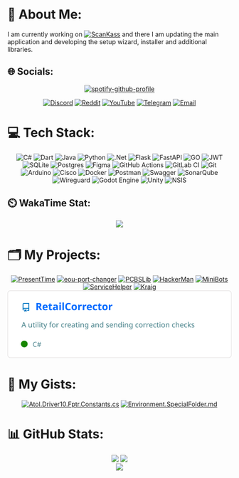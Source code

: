 # 💫 About Me:
I am currently working on [![ScanKass](https://img.shields.io/badge/ScanKass-%2306802F?logo=data%3Aimage%2Fsvg%2Bxml%3Bbase64%2CPHN2ZyB3aWR0aD0iNDE5IiBoZWlnaHQ9IjQxOCIgdmlld0JveD0iMCAwIDQxOSA0MTgiIGZpbGw9Im5vbmUiIHhtbG5zPSJodHRwOi8vd3d3LnczLm9yZy8yMDAwL3N2ZyI%2BCjxwYXRoIGQ9Ik0yMjcgMjI2SDM2NVYzNjRIMjI3VjIyNloiIGZpbGw9ImJsYWNrIi8%2BCjxyZWN0IHg9IjU1IiB5PSI1NCIgd2lkdGg9IjE3MSIgaGVpZ2h0PSIxNzEiIGZpbGw9IiMwQkRBNTEiLz4KPC9zdmc%2BCg%3D%3D&labelColor=%23ffffff)](https://scankass.ru) and there I am updating the main application and developing the setup wizard, installer and additional libraries.

## 🌐 Socials:
<div align="center">

[![spotify-github-profile](https://spotify-github-profile.kittinanx.com/api/view?uid=31x3vqawvoyv7i2ihth5hersa3f4&cover_image=true&theme=spotify-embed&show_offline=false&background_color=121212&interchange=false&profanity=false&mode=dark&bar_color=53b14f&bar_color_cover=false)](https://spotify-github-profile.kittinanx.com/api/view?uid=31x3vqawvoyv7i2ihth5hersa3f4&redirect=true)

[![Discord](https://img.shields.io/badge/Discord-%237289DA.svg?style=for-the-badge&logo=discord&amp;logoColor=white)](https://discord.gg/ornaras)
[![Reddit](https://img.shields.io/badge/Reddit-%23FF4500.svg?style=for-the-badge&logo=Reddit&amp;logoColor=white)](https://reddit.com/user/ornaras)
[![YouTube](https://img.shields.io/badge/YouTube-%23C4302B.svg?style=for-the-badge&logo=youtube&amp;logoColor=white)](https://www.youtube.com/@o-r-n-a-r-a-s)
[![Telegram](https://img.shields.io/badge/Telegram-%231d94d0.svg?style=for-the-badge&logo=Telegram&amp;logoColor=white)](https://t.me/ornaras)
[![Email](https://img.shields.io/badge/Email-D14836?style=for-the-badge&logo=gmail&amp;logoColor=white)](mailto:ornaras.us@gmail.com)
  
</div>

# 💻 Tech Stack:
<div align="center">
  <img src="https://img.shields.io/badge/c%23-%23239120.svg?style=for-the-badge&amp;logo=csharp&amp;logoColor=white" alt="C#"> 
  <img src="https://img.shields.io/badge/dart-%230175C2.svg?style=for-the-badge&amp;logo=dart&amp;logoColor=white" alt="Dart"> 
  <img src="https://img.shields.io/badge/java-%23ED8B00.svg?style=for-the-badge&amp;logo=openjdk&amp;logoColor=white" alt="Java"> 
  <img src="https://img.shields.io/badge/python-3670A0?style=for-the-badge&amp;logo=python&amp;logoColor=ffdd54" alt="Python"> 
  <img src="https://img.shields.io/badge/.NET-5C2D91?style=for-the-badge&amp;logo=.net&amp;logoColor=white" alt=".Net">
  <img src="https://img.shields.io/badge/flask-%23000.svg?style=for-the-badge&amp;logo=flask&amp;logoColor=white" alt="Flask"> 
  <img src="https://img.shields.io/badge/FastAPI-005571?style=for-the-badge&amp;logo=fastapi" alt="FastAPI"> 
  <img src="https://img.shields.io/badge/GO-ffffff?style=for-the-badge&amp;logo=go" alt="GO"> 
  <img src="https://img.shields.io/badge/JWT-black?style=for-the-badge&amp;logo=JSON%20web%20tokens" alt="JWT"> 
  <img src="https://img.shields.io/badge/sqlite-%2307405e.svg?style=for-the-badge&amp;logo=sqlite&amp;logoColor=white" alt="SQLite"> 
  <img src="https://img.shields.io/badge/postgres-%23316192.svg?style=for-the-badge&amp;logo=postgresql&amp;logoColor=white" alt="Postgres">
  <img src="https://img.shields.io/badge/figma-%23F24E1E.svg?style=for-the-badge&amp;logo=figma&amp;logoColor=white" alt="Figma"> 
  <img src="https://img.shields.io/badge/github%20actions-%232671E5.svg?style=for-the-badge&amp;logo=githubactions&amp;logoColor=white" alt="GitHub Actions"> 
  <img src="https://img.shields.io/badge/gitlab%20CI-%23181717.svg?style=for-the-badge&amp;logo=gitlab&amp;logoColor=white" alt="GitLab CI"> 
  <img src="https://img.shields.io/badge/git-%23F05033.svg?style=for-the-badge&amp;logo=git&amp;logoColor=white" alt="Git"> 
  <img src="https://img.shields.io/badge/-Arduino-00979D?style=for-the-badge&amp;logo=Arduino&amp;logoColor=white" alt="Arduino">
  <img src="https://img.shields.io/badge/cisco-%23049fd9.svg?style=for-the-badge&amp;logo=cisco&amp;logoColor=black" alt="Cisco"> 
  <img src="https://img.shields.io/badge/docker-%230db7ed.svg?style=for-the-badge&amp;logo=docker&amp;logoColor=white" alt="Docker"> 
  <img src="https://img.shields.io/badge/Postman-FF6C37?style=for-the-badge&amp;logo=postman&amp;logoColor=white" alt="Postman"> 
  <img src="https://img.shields.io/badge/-Swagger-%23Clojure?style=for-the-badge&amp;logo=swagger&amp;logoColor=white" alt="Swagger"> 
  <img src="https://img.shields.io/badge/SonarQube-black?style=for-the-badge&amp;logo=sonarqube&amp;logoColor=4E9BCD" alt="SonarQube"> 
  <img src="https://img.shields.io/badge/wireguard-%2388171A.svg?style=for-the-badge&amp;logo=wireguard&amp;logoColor=white" alt="Wireguard"> 
  <img src="https://img.shields.io/badge/GODOT-%23FFFFFF.svg?style=for-the-badge&amp;logo=godot-engine" alt="Godot Engine"> 
  <img src="https://img.shields.io/badge/unity-%23000000.svg?style=for-the-badge&amp;logo=unity&amp;logoColor=white" alt="Unity"> 
  <img src="https://img.shields.io/badge/NSIS-%2301B0F0.svg?style=for-the-badge&amp;logo=nsis&amp;logoColor=white" alt="NSIS">
</div>

## ⏲️ WakaTime Stat:
<div align="center">
  <a href="https://wakatime.com/@ornaras"><img src="https://github-readme-stats.vercel.app/api/wakatime?username=ornaras&theme=transparent&hide_title=true&layout=compact&hide_border=true"/></a>
</div>

# 🗂️ My Projects:
<div align="center">
  
[![PresentTime](https://github-readme-stats.vercel.app/api/pin/?username=ornaras&repo=PresentTime&theme=transparent)](https://github.com/ornaras/PresentTime)
[![eou-port-changer](https://github-readme-stats.vercel.app/api/pin/?username=ornaras&repo=eou-port-changer&theme=transparent)](https://github.com/ornaras/eou-port-changer)
[![PCBSLib](https://github-readme-stats.vercel.app/api/pin/?username=ornaras&repo=PCBSLib&theme=transparent)](https://github.com/ornaras/PCBSLib)
[![HackerMan](https://github-readme-stats.vercel.app/api/pin/?username=ornaras&repo=HackerMan&theme=transparent)](https://github.com/ornaras/HackerMan)
[![MiniBots](https://github-readme-stats.vercel.app/api/pin/?username=ornaras&repo=MiniBots&theme=transparent)](https://github.com/ornaras/MiniBots)
[![ServiceHelper](https://github-readme-stats.vercel.app/api/pin/?username=ornaras&repo=ServiceHelper&theme=transparent)](https://github.com/ornaras/ServiceHelper)
[![Kraig](https://github-readme-stats.vercel.app/api/pin/?username=ornaras&repo=Kraig&theme=transparent)](https://github.com/ornaras/Kraig)
[![RetailCorrector](https://raw.githubusercontent.com/ornaras/.github/refs/heads/main/profile/RetailCorrector.svg)](https://gitlab.com/ornaras/retailcorrector)
  
</div>

# 📜 My Gists:
<div align="center">

[![Atol.Driver10.Fptr.Constants.cs](https://github-readme-stats.vercel.app/api/gist?id=2a1237ffa669f63c20c5482d653ed4aa&theme=transparent)](https://gist.github.com/ornaras/2a1237ffa669f63c20c5482d653ed4aa)
[![Environment.SpecialFolder.md](https://github-readme-stats.vercel.app/api/gist?id=8fe025942e41d584c8e200ea0e91ea51&theme=transparent)](https://gist.github.com/ornaras/8fe025942e41d584c8e200ea0e91ea51)

</div>

# 📊 GitHub Stats:

<div align="center">
  <img src="https://github-readme-stats.vercel.app/api?username=ornaras&theme=transparent&show=reviews"/>
  <img src="https://github-readme-stats.vercel.app/api/top-langs/?username=ornaras&theme=transparent&layout=donut"/><br/>
  <img src="https://nirzak-streak-stats.vercel.app/?user=ornaras&theme=transparent"/>
</div>
